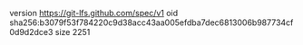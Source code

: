 version https://git-lfs.github.com/spec/v1
oid sha256:b3079f53f784220c9d38acc43aa005efdba7dec6813006b987734cf0d9d2dce3
size 2251
